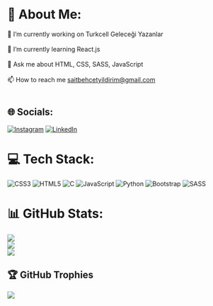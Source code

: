 # 💫 About Me:
🔭 I’m currently working on Turkcell Geleceği Yazanlar <br><br>🌱 I’m currently learning React.js<br><br>💬 Ask me about HTML, CSS, SASS, JavaScript<br><br>📫 How to reach me saitbehcetyildirim@gmail.com<br><br>


## 🌐 Socials:
[![Instagram](https://img.shields.io/badge/Instagram-%23E4405F.svg?logo=Instagram&logoColor=white)](https://instagram.com/behcetyildirim) [![LinkedIn](https://img.shields.io/badge/LinkedIn-%230077B5.svg?logo=linkedin&logoColor=white)](https://linkedin.com/in/sait-behcet-yildirim) 

# 💻 Tech Stack:
![CSS3](https://img.shields.io/badge/css3-%231572B6.svg?style=for-the-badge&logo=css3&logoColor=white) ![HTML5](https://img.shields.io/badge/html5-%23E34F26.svg?style=for-the-badge&logo=html5&logoColor=white) ![C](https://img.shields.io/badge/c-%2300599C.svg?style=for-the-badge&logo=c&logoColor=white) ![JavaScript](https://img.shields.io/badge/javascript-%23323330.svg?style=for-the-badge&logo=javascript&logoColor=%23F7DF1E) ![Python](https://img.shields.io/badge/python-3670A0?style=for-the-badge&logo=python&logoColor=ffdd54) ![Bootstrap](https://img.shields.io/badge/bootstrap-%23563D7C.svg?style=for-the-badge&logo=bootstrap&logoColor=white) ![SASS](https://img.shields.io/badge/SASS-hotpink.svg?style=for-the-badge&logo=SASS&logoColor=white)
# 📊 GitHub Stats:
![](https://github-readme-stats.vercel.app/api?username=behcetyildirim&theme=city_light&hide_border=false&include_all_commits=true&count_private=true)<br/>
![](https://github-readme-streak-stats.herokuapp.com/?user=behcetyildirim&theme=city_light&hide_border=false)<br/>
![](https://github-readme-stats.vercel.app/api/top-langs/?username=behcetyildirim&theme=city_light&hide_border=false&include_all_commits=true&count_private=true&layout=compact)

## 🏆 GitHub Trophies
![](https://github-profile-trophy.vercel.app/?username=behcetyildirim&theme=radical&no-frame=false&no-bg=false&margin-w=4)

<!-- Proudly created with GPRM ( https://gprm.itsvg.in ) -->
